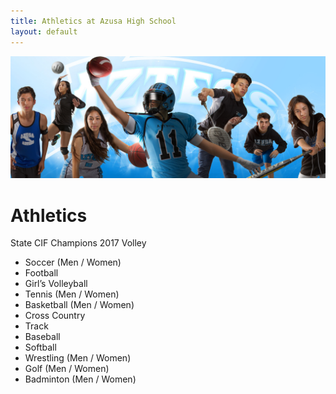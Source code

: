 ```yaml
---
title: Athletics at Azusa High School
layout: default
---
```


![](/images/athletics.jpg)

# Athletics

State CIF Champions 2017 Volley

*   Soccer (Men / Women)
*   Football
*   Girl’s Volleyball
*   Tennis (Men / Women)
*   Basketball (Men / Women)
*   Cross Country
*   Track
*   Baseball
*   Softball
*   Wrestling (Men / Women)
*   Golf (Men / Women)
*   Badminton (Men / Women)
